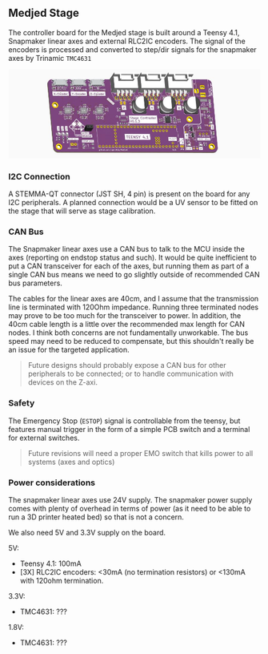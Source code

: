 ## Medjed Stage

The controller board for the Medjed stage is built around a Teensy 4.1, Snapmaker linear axes and external RLC2IC encoders. The signal of the encoders is processed and converted to step/dir signals for the snapmaker axes by Trinamic `TMC4631`

![](./board-layout-preview-3D.jpg)

### I2C Connection

A STEMMA-QT connector (JST SH, 4 pin) is present on the board for any I2C peripherals. A planned connection would be a UV sensor to be fitted on the stage that will serve as stage calibration. 

### CAN Bus

The Snapmaker linear axes use a CAN bus to talk to the MCU inside the axes (reporting on endstop status and such). It would be quite inefficient to put a CAN transceiver for each of the axes, but running them as part of a single CAN bus means we need to go slightly outside of recommended CAN bus parameters. 

The cables for the linear axes are 40cm, and I assume that the transmission line is terminated with 120Ohm impedance. Running three terminated nodes may prove to be too much for the transceiver to power. In addition, the 40cm cable length is a little over the recommended max length for CAN nodes. I think both concerns are not fundamentally unworkable. The bus speed may need to be reduced to compensate, but this shouldn't really be an issue for the targeted application.

> Future designs should probably expose a CAN bus for other peripherals to be connected; or to handle communication with devices on the Z-axi.

### Safety

The Emergency Stop (`ESTOP`) signal is controllable from the teensy, but features manual trigger in the form of a simple PCB switch and a terminal for external switches. 

> Future revisions will need a proper EMO switch that kills power to all systems (axes and optics)

### Power considerations

The snapmaker linear axes use 24V supply. The snapmaker power supply comes with plenty of overhead in terms of power (as it need to be able to run a 3D printer heated bed) so that is not a concern. 

We also need 5V and 3.3V supply on the board.

5V:

* Teensy 4.1: 100mA
* [3X] RLC2IC encoders: <30mA (no termination resistors) or <130mA with 120ohm termination.

3.3V:

* TMC4631: ???

1.8V:

* TMC4631: ???